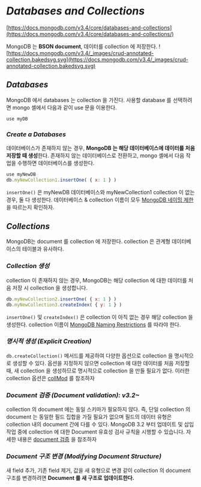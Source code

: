 # _Databases and Collections_
[https://docs.mongodb.com/v3.4/core/databases-and-collections](https://docs.mongodb.com/v3.4/core/databases-and-collections/)

MongoDB 는 **BSON document**, 데이터를 collection 에 저장한다.
![https://docs.mongodb.com/v3.4/_images/crud-annotated-collection.bakedsvg.svg](https://docs.mongodb.com/v3.4/_images/crud-annotated-collection.bakedsvg.svg)

## _Databases_
MongoDB 에서 databases 는 collection 을 가진다. 사용할 database 를 선택하려면 mongo 셸에서 다음과 같이 use 문을 이용한다.

```javascript
use myDB
```

### _Create a Databases_
데이터베이스가 존재하지 않는 경우, **MongoDB 는 해당 데이터베이스에 데이터를 처음 저장할 때 생성**한다. 
존재하지 않는 데이터베이스로 전환하고, mongo 셸에서 다음 작업을 수행하면 데이터베이스를 생성한다.

```javascript
use myNewDB
db.myNewCollection1.insertOne( { x: 1 } )
```

`insertOne()` 은 myNewDB 데이터베이스와 myNewCollection1 collection 이 없는 경우, 둘 다 생성한다.
데이터베이스 & collection 이름이 모두 [MongoDB 네이밍 제한](https://docs.mongodb.com/v3.4/reference/limits/#restrictions-on-db-names) 을 따르는지 확인하자.

## _Collections_

MongoDB는 document 를 collection 에 저장한다.
collection 은 관계형 데이터베이스의 테이블과 유사하다.

### _Collection 생성_

collection 이 존재하지 않는 경우,
MongoDB는 해당 collection 에 대한 데이터를 처음 저장 시 collection 을 생성합니다.

```javascript
db.myNewCollection2.insertOne( { x: 1 } )
db.myNewCollection3.createIndex( { y: 1 } )
```

`insertOne()` 및 `createIndex()` 은 collection 이 아직 없는 경우 해당 collection 을 생성한다.
collection 이름이 [MongoDB Naming Restrictions](https://docs.mongodb.com/v3.4/reference/limits/#restrictions-on-db-names) 를 따라야 한다.

### _명시적 생성 (Explicit Creation)_

`db.createCollection()` 메서드를 제공하여 다양한 옵션으로 collection 을 명시적으로 생성할 수 있다.
옵션을 지정하지 않으면 collection 에 대한 데이터를 처음 저장할 때, 새 collection 을 생성하므로 명시적으로 collection 을 만들 필요가 없다.
이러한 collection  옵션은 [collMod](https://docs.mongodb.com/v3.4/reference/command/collMod/#dbcmd.collMod) 를 참조하자

### _Document 검증 (Document validation): v3.2~_

collection 의 document 에는 동일 스키마가 필요하지 않다.
즉, 단일 collection 의 document 는 동일한 필드 집합을 가질 필요가 없으며 필드의 데이터 유형은 collection  내의 document  간에 다를 수 있다.
MongoDB 3.2 부터 업데이트 및 삽입 작업 중에 collection 에 대한 Document 유효성 검사 규칙을 시행할 수 있습니다.
자세한 내용은 [document  검증](https://docs.mongodb.com/v3.4/core/document-validation/) 을 참조하자

### _Document 구조 변경 (Modifying Document Structure)_

새 field 추가, 기존 field 제거, 값을 새 유형으로 변경 같이 collection 의 document  구조를 변경하려면
**Document 를 새 구조로 업데이트한다.**
